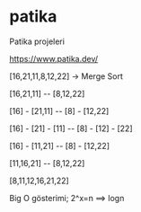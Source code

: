 # patika
Patika projeleri

https://www.patika.dev/

[16,21,11,8,12,22] -> Merge Sort

[16,21,11] -- [8,12,22]

[16] - [21,11] -- [8] - [12,22]

[16] - [21] - [11] -- [8] - [12] - [22]

[16] - [11,21] -- [8] - [12,22]

[11,16,21] -- [8,12,22]

[8,11,12,16,21,22]


Big O gösterimi;
2^x=n ==> logn
